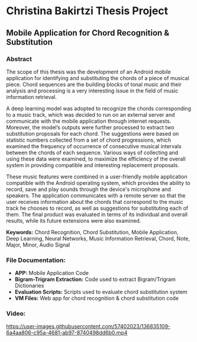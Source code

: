 # Christina Bakirtzi Thesis Project
## Mobile Application for Chord Recognition & Substitution

### Abstract
  The scope of this thesis was the development of an Android mobile application for identifying and substituting the chords of a piece of musical piece. Chord sequences are the building blocks of tonal music and their analysis and processing is a very interesting issue in the field of music information retrieval.
  
  A deep learning model was adopted to recognize the chords corresponding to a music track, which was decided to run on an external server and communicate with the mobile application through internet requests. Moreover, the model’s outputs were further processed to extract two substitution proposals for each chord. The suggestions were based on statistic numbers collected from a set of chord progressions, which examined the frequency of occurrence of consecutive musical intervals between the chords of each sequence. Various ways of collecting and using these data were examined, to maximize the efficiency of the overall system in providing compatible and interesting replacement proposals.
  
  These music features were combined in a user-friendly mobile application compatible with the Android operating system, which provides the ability to record, save and play sounds through the device's microphone and speakers. The application communicates with a remote server so that the user receives information about the chords that correspond to the music track he chooses to record, as well as suggestions for substituting each of them. The final product was evaluated in terms of its individual and overall results, while its future extensions were also examined.


**Keywords:** Chord Recognition, Chord Substitution, Mobile Application, Deep Learning, Neural Networks, Music Information Retrieval, Chord, Note, Major, Minor, Audio Signal


### File Documentation:
* **APP:** Mobile Application Code
* **Bigram-Trigram Extraction:** Code used to extract Bigram/Trigram Dictionaries
* **Evaluation Scripts:** Scripts used to evaluate chord substitution system
* **VM Files:** Web app for chord recognition & chord substitution code

### Video:
https://user-images.githubusercontent.com/57402023/136835109-6a4aa806-c95a-4681-ab97-8740498dd6b0.mp4

